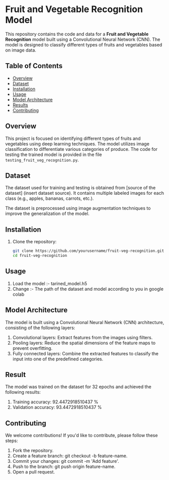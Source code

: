 # Fruit and Vegetable Recognition Model

This repository contains the code and data for a **Fruit and Vegetable Recognition** model built using a Convolutional Neural Network (CNN). The model is designed to classify different types of fruits and vegetables based on image data.

## Table of Contents
- [Overview](#overview)
- [Dataset](#dataset)
- [Installation](#installation)
- [Usage](#usage)
- [Model Architecture](#model-architecture)
- [Results](#results)
- [Contributing](#contributing)

## Overview
This project is focused on identifying different types of fruits and vegetables using deep learning techniques. The model utilizes image classification to differentiate various categories of produce. The code for testing the trained model is provided in the file `testing_fruit_veg_recognition.py`.

## Dataset
The dataset used for training and testing is obtained from [source of the dataset] (insert dataset source). It contains multiple labeled images for each class (e.g., apples, bananas, carrots, etc.).

The dataset is preprocessed using image augmentation techniques to improve the generalization of the model.

## Installation
1. Clone the repository:
   ```bash
   git clone https://github.com/yourusername/fruit-veg-recognition.git
   cd fruit-veg-recognition
## Usage 
1. Load the model :- tarined_model.h5
2. Change :- The path of the dataset and model according to you in google colab

## Model Architecture 
The model is built using a Convolutional Neural Network (CNN) architecture, consisting of the following layers:

1. Convolutional layers: Extract features from the images using filters.
2. Pooling layers: Reduce the spatial dimensions of the feature maps to prevent overfitting.
3. Fully connected layers: Combine the extracted features to classify the input into one of the predefined categories.

## Result
The model was trained on the dataset for 32 epochs and achieved the following results:

1. Training accuracy: 92.4472918510437 %
2. Validation accuracy: 93.4472918510437 %

## Contributing
We welcome contributions! If you'd like to contribute, please follow these steps:

1. Fork the repository.
2. Create a feature branch: git checkout -b feature-name.
3. Commit your changes: git commit -m 'Add feature'.
4. Push to the branch: git push origin feature-name.
5. Open a pull request.
